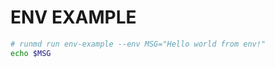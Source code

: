 # ENV EXAMPLE

```sh {name=env-example}
# runmd run env-example --env MSG="Hello world from env!"
echo $MSG
```
